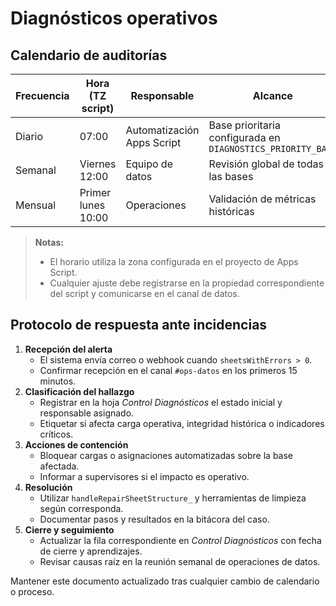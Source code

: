 # Diagnósticos operativos

## Calendario de auditorías

| Frecuencia | Hora (TZ script)   | Responsable                | Alcance                                                     |
| ---------- | ------------------ | -------------------------- | ----------------------------------------------------------- |
| Diario     | 07:00              | Automatización Apps Script | Base prioritaria configurada en `DIAGNOSTICS_PRIORITY_BASE` |
| Semanal    | Viernes 12:00      | Equipo de datos            | Revisión global de todas las bases                          |
| Mensual    | Primer lunes 10:00 | Operaciones                | Validación de métricas históricas                           |

> **Notas:**
>
> - El horario utiliza la zona configurada en el proyecto de Apps Script.
> - Cualquier ajuste debe registrarse en la propiedad correspondiente del script y comunicarse en el canal de datos.

## Protocolo de respuesta ante incidencias

1. **Recepción del alerta**
   - El sistema envía correo o webhook cuando `sheetsWithErrors > 0`.
   - Confirmar recepción en el canal `#ops-datos` en los primeros 15 minutos.
2. **Clasificación del hallazgo**
   - Registrar en la hoja _Control Diagnósticos_ el estado inicial y responsable asignado.
   - Etiquetar si afecta carga operativa, integridad histórica o indicadores críticos.
3. **Acciones de contención**
   - Bloquear cargas o asignaciones automatizadas sobre la base afectada.
   - Informar a supervisores si el impacto es operativo.
4. **Resolución**
   - Utilizar `handleRepairSheetStructure_` y herramientas de limpieza según corresponda.
   - Documentar pasos y resultados en la bitácora del caso.
5. **Cierre y seguimiento**
   - Actualizar la fila correspondiente en _Control Diagnósticos_ con fecha de cierre y aprendizajes.
   - Revisar causas raíz en la reunión semanal de operaciones de datos.

Mantener este documento actualizado tras cualquier cambio de calendario o proceso.
